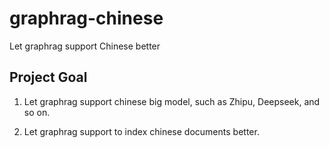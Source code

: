 # graphrag-chinese
Let graphrag support Chinese better

## Project Goal
1. Let graphrag support chinese big model, such as Zhipu, Deepseek, and so on.

2. Let graphrag support to index chinese documents better.

